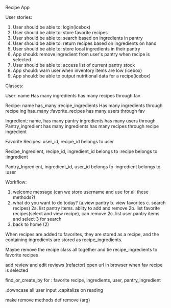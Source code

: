 Recipe App

User stories: 
1. User should be able to: login(icebox)
2. User should be able to: store favorite recipes
3. User should be able to: search based on ingredients in pantry
4. User should be able to: return recipes based on ingredients on hand
5. User should be able to: store local ingredients in their pantry
6. App should: remove ingredient from user's pantry when recipe is selected
7. User should be able to: access list of current pantry stock
8. App should: warn user when inventory items are low (icebox)
9. App should: be able to output nutritional data for a recipe(icebox)

Classes:

User: name
Has many ingredients
has many recipes through fav


Recipe: name
has_many :recipe_ingredients
Has many ingredients through recipe ing
has_many :favorite_recipes
has many users through fav

Ingredient: name, 
has many pantry ingredients
has many users through Pantry_ingredient
has many ingredients
has many recipes through recipe ingredient

Favorite Recipes: user_id, recipe_id
belongs to user

Recipe_Ingredient, recipe_id, ingredient_id
belongs to :recipe
belongs to :ingredient

Pantry_Ingredient, ingredient_id, user_id
belongs to :ingredient
belongs to :user


Workflow:
1. welcome message (can we store username and use for all these methods?)
2. what do you want to do today? (a.view pantry b. view favorites c. search recipes)
    2a. list pantry items. ablity to add and remove
    2b. list favorite recipes(select and view recipe), can remove
    2c. list user pantry items and select 3 for search
3. back to home (2)


When recipes are added to favorites, they are stored as a recipe, and the containing ingredients are stored as recipe_ingredients. 

Maybe remove the recipe class all together and tie recipe_ingredients to favorite recipes



add review and edit reviews (refactor)
open url in browser when fav recipe is selected

find_or_create_by for :
favorite recipe, ingredients, user, pantry_ingredient

.downcase all user input
.capitalize on reading 

make remove methods
def remove (arg)
